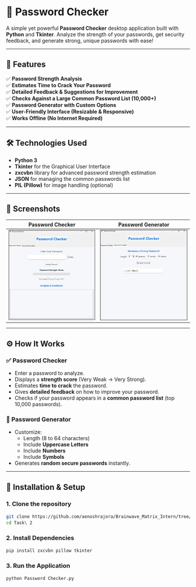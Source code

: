 # 🔐 Password Checker

A simple yet powerful **Password Checker** desktop application built with **Python** and **Tkinter**. Analyze the strength of your passwords, get security feedback, and generate strong, unique passwords with ease!

---

## 🚀 Features

✅ **Password Strength Analysis**  
✅ **Estimates Time to Crack Your Password**  
✅ **Detailed Feedback & Suggestions for Improvement**  
✅ **Checks Against a Large Common Password List (10,000+)**  
✅ **Password Generator with Custom Options**  
✅ **User-Friendly Interface (Resizable & Responsive)**  
✅ **Works Offline (No Internet Required)**

---

## 🛠️ Technologies Used

- **Python 3**
- **Tkinter** for the Graphical User Interface
- **zxcvbn** library for advanced password strength estimation
- **JSON** for managing the common passwords list
- **PIL (Pillow)** for image handling (optional)

---

## 📸 Screenshots

| Password Checker | Password Generator |
|------------------|--------------------|
| ![Password Checker](Password%20Checker.png) | ![Password Generator](Password%20Generator.png) |

---

## ⚙️ How It Works

### ✅ Password Checker
- Enter a password to analyze.
- Displays a **strength score** (Very Weak → Very Strong).
- Estimates **time to crack** the password.
- Gives **detailed feedback** on how to improve your password.
- Checks if your password appears in a **common password list** (top 10,000 passwords).

### 🔐 Password Generator
- Customize:
  - Length (8 to 64 characters)
  - Include **Uppercase Letters**
  - Include **Numbers**
  - Include **Symbols**
- Generates **random secure passwords** instantly.

---

## 📝 Installation & Setup

### 1. Clone the repository
```bash
git clone https://github.com/aenoshrajora/Brainwave_Matrix_Intern/tree/main/Task%202.git
cd Task\ 2
```

### 2. Install Dependencies
```bash
pip install zxcvbn pillow tkinter
```

### 3. Run the Application
```bash
python Password Checker.py
```
